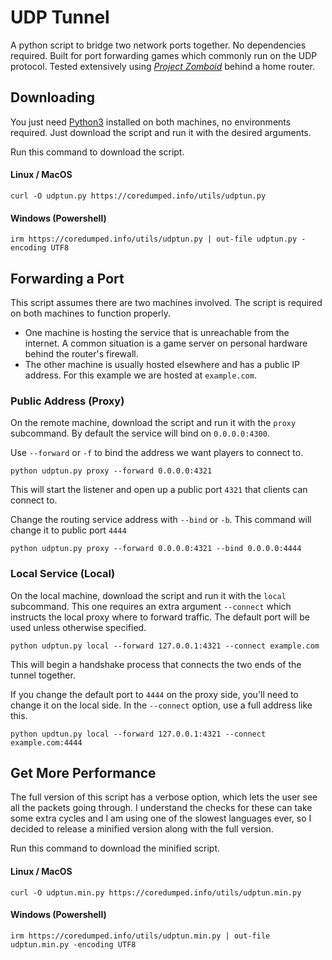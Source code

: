 # UDP Tunnel

A python script to bridge two network ports together. No dependencies required. Built for
port forwarding games which commonly run on the UDP protocol. Tested extensively using [_Project Zomboid_](https://projectzomboid.com/blog/) behind a home router.

## Downloading
You just need [Python3](https://www.python.org/) installed on both machines, no environments required. Just download the script and run it with the desired arguments.

Run this command to download the script.
#### Linux / MacOS
    curl -O udptun.py https://coredumped.info/utils/udptun.py
#### Windows (Powershell)
    irm https://coredumped.info/utils/udptun.py | out-file udptun.py -encoding UTF8

## Forwarding a Port
This script assumes there are two machines involved. The script is required on both machines to function properly.
- One machine is hosting the service that is unreachable from the internet. A common situation is a game server on personal hardware behind the router's firewall.
- The other machine is usually hosted elsewhere and has a public IP address. For this example we are hosted at `example.com`.

### Public Address (Proxy)
On the remote machine, download the script and run it with the `proxy` subcommand. By 
default the service will bind on `0.0.0.0:4300`. 

Use `--forward` or `-f` to bind the address we want players to connect to.

    python udptun.py proxy --forward 0.0.0.0:4321

This will start the listener and open up a public port `4321` that clients can connect to. 

Change the routing service address with `--bind` or `-b`. This command will change it to public port `4444`

    python udptun.py proxy --forward 0.0.0.0:4321 --bind 0.0.0.0:4444

### Local Service (Local)
On the local machine, download the script and run it with the `local` subcommand. This
one requires an extra argument `--connect` which instructs the local proxy where to
forward traffic. The default port will be used unless otherwise specified.

    python udptun.py local --forward 127.0.0.1:4321 --connect example.com

This will begin a handshake process that connects the two ends of the tunnel together. 

If you change the default port to `4444` on the proxy side, you'll need to change it on the local side. In the `--connect`
option, use a full address like this.

    python updtun.py local --forward 127.0.0.1:4321 --connect example.com:4444

## Get More Performance
The full version of this script has a verbose option, which lets the user see all the
packets going through. I understand the checks for these can take some extra cycles and
I am using one of the slowest languages ever, so I decided to release a minified version
along with the full version.

Run this command to download the minified script.
#### Linux / MacOS
    curl -O udptun.min.py https://coredumped.info/utils/udptun.min.py
#### Windows (Powershell)
    irm https://coredumped.info/utils/udptun.min.py | out-file udptun.min.py -encoding UTF8
